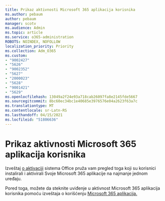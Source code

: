 ```yaml
---
title: Prikaz aktivnosti Microsoft 365 aplikacija korisnika
ms.author: pebaum
author: pebaum
manager: scotv
ms.audience: Admin
ms.topic: article
ms.service: o365-administration
ROBOTS: NOINDEX, NOFOLLOW
localization_priority: Priority
ms.collection: Adm_O365
ms.custom:
- "9002427"
- "5626"
- "9002352"
- "5627"
- "2000023"
- "5628"
- "9001421"
- "5629"
ms.openlocfilehash: 13049a2f24e93a718cab26097fa8e2145fde5667
ms.sourcegitcommit: 8bc60ec34bc1e40685e3976576e04a2623f63a7c
ms.translationtype: MT
ms.contentlocale: sr-Latn-RS
ms.lasthandoff: 04/15/2021
ms.locfileid: "51806636"
---
```

# <a name="view-your-users-microsoft-365-apps-activity"></a>Prikaz aktivnosti Microsoft 365 aplikacija korisnika

Izveštaj [o aktivaciji](https://docs.microsoft.com/microsoft-365/admin/activity-reports/microsoft-office-activations?view=o365-worldwide) sistema Office pruža vam pregled toga koji su korisnici instalirali i aktivirali Svoje Microsoft 365 aplikacije na najmanje jednom uređaju.

Pored toga, možete da steknite uviđenje u aktivnost Microsoft 365 aplikacija korisnika pomoću izveštaja o korišćenju [Microsoft 365 aplikacija.](https://docs.microsoft.com/microsoft-365/admin/activity-reports/microsoft365-apps-usage?view=o365-worldwide)
